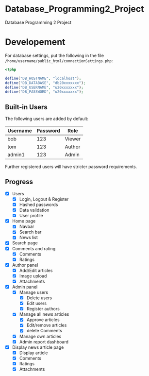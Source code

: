 # Database_Programming2_Project

Database Programming 2 Project

# Developement

For database settings, put the following in the file
`/home/username/public_html/connectionSettings.php`:

```php
<?php

define("DB_HOSTNAME", "localhost");
define("DB_DATABASE", "db20xxxxxxx");
define("DB_USERNAME", "u20xxxxxxx");
define("DB_PASSWORD", "u20xxxxxxx");
```

## Built-in Users

The following users are added by default:

| Username | Password | Role   |
| -------- | -------- | ------ |
| bob      | 123      | Viewer |
| tom      | 123      | Author |
| admin1   | 123      | Admin  |

Further registered users will have stricter password requirements. 

## Progress

- [x] Users
  - [x] Login, Logout & Register
  - [x] Hashed passwords
  - [x] Data validation
  - [x] User profile
- [x] Home page
  - [x] Navbar
  - [x] Search bar
  - [x] News list
- [x] Search page
- [x] Comments and rating
  - [x] Comments
  - [x] Ratings
- [x] Author panel
  - [x] Add/Edit articles
  - [x] Image upload
  - [x] Attachments
- [x] Admin panel
  - [x] Manage users
    - [x] Delete users
    - [x] Edit users
    - [x] Register authors
  - [x] Manage all news articles
    - [x] Approve articles
    - [x] Edit/remove articles
    - [x] delete Comments
  - [x] Manage own articles
  - [x] Admin report dashboard
- [x] Display news article page 
  - [x] Display article
  - [x] Comments
  - [x] Ratings
  - [x] Attachments
